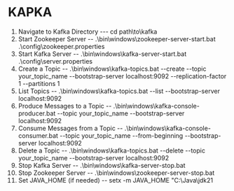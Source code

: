 # KAPKA

1. Navigate to Kafka Directory  ---
   cd path\to\kafka
2. Start Zookeeper Server --
   .\bin\windows\zookeeper-server-start.bat .\config\zookeeper.properties
3. Start Kafka Server --
   .\bin\windows\kafka-server-start.bat .\config\server.properties
4. Create a Topic --
   .\bin\windows\kafka-topics.bat --create --topic your_topic_name --bootstrap-server localhost:9092 --replication-factor 1 --partitions 1
5. List Topics --
   .\bin\windows\kafka-topics.bat --list --bootstrap-server localhost:9092
6. Produce Messages to a Topic  --
   .\bin\windows\kafka-console-producer.bat --topic your_topic_name --bootstrap-server localhost:9092
7. Consume Messages from a Topic --
   .\bin\windows\kafka-console-consumer.bat --topic your_topic_name --from-beginning --bootstrap-server localhost:9092
8. Delete a Topic --
   .\bin\windows\kafka-topics.bat --delete --topic your_topic_name --bootstrap-server localhost:9092
9. Stop Kafka Server --
    .\bin\windows\kafka-server-stop.bat
10. Stop Zookeeper Server --
    .\bin\windows\zookeeper-server-stop.bat
11. Set JAVA_HOME (if needed) --
    setx -m JAVA_HOME "C:\Java\jdk21
    
  
